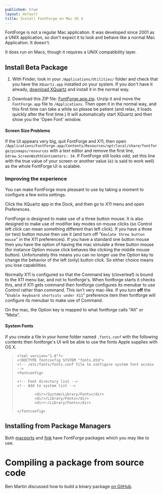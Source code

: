 ```yaml
---
published: true
layout: default
title: Install FontForge on Mac OS X
---
```


FontForge is not a regular Mac application. It was developed since 2001 as a UNIX application, so don't expect it to look and behave like a normal Mac
Application. It doesn't. 

It does run on Macs, though it requires a UNIX compatibility layer. 

Install Beta Package
---------------

1. With Finder, look in your `/Applications/Utilities/` folder and check that 
you have the `XQuartz.app` installed on your system. If you don't have it already, [download XQuartz](http://xquartz.macosforge.org) and install it in the normal way.

2. Download this ZIP file: [FontForge.app.zip](http://fuuko.libferris.com/osx/packages/v21/FontForge.app.zip). Unzip it and move the `FontForge.app` file to `/Applications`. Then open it in the normal way, and this first time can take a while so please be patient (and relax, it loads quickly after the first time.) It will automatically start XQuartz and then show you the 'Open Font' window.

#### Screen Size Problems

If the UI appears very big, quit FontForge and X11, then open `/Applications/FontForge.app/Contents/Resources/opt/local/share/fontforge/pixmaps/resources` with a text editor and remove the first line, `Gdraw.ScreenWidthCentimeters: 34`. If FontForge still looks odd, set this line with the true value of your screen or another value (`42` is said to work well) as the whole FontForge UI is scalable.

### Improving the experience

You can make FontForge more pleasant to use by taking a moment to configure a few extra settings.

Click the XQuartz app in the Dock, and then go to X11 menu and open Preferences.

FontForge is designed to make use of a three button mouse. It is also
designed to make use of modifier key modes on mouse clicks (so Control
left click can mean something different than left click). If you have a
three (or two) button mouse then use it (and turn off
"`Emulate three button   mouse`" in the X11 preferences). If you have a
standard one button mouse then you have the option of having the mac
simulate a three button mouse (for instance Option mouse click behaves
like clicking the middle mouse button). Unfortunately this means you can
no longer use the Option key to change the behavior of the left (only)
button click. So either choice means you lose capabilities.

Normally X11 is configured so that the Command key (cloverleaf) is bound
to the X11 menu bar, and not to fontforge's. When fontforge starts it
checks this, and if X11 gets command then fontforge configures its
menubar to use Control rather than command. This isn't very mac-like. If
you turn **off** the "`Enable keyboard shortcuts under X11`" preference
item then fontforge will configure its menubar to make use of Command.

On the mac, the Option key is mapped to what fontforge calls "Alt" or
"Meta".

#### System Fonts

If you create a file in your home folder named `.fonts.conf` with the
following contents then fontforge's UI will be able to use the fonts 
Apple supplies with OS X.

>     <?xml version="1.0"?>
>     <!DOCTYPE fontconfig SYSTEM "fonts.dtd">
>     <!-- /etc/fonts/fonts.conf file to configure system font access -->
>     <fontconfig>
>
>     <!-- Font directory list -->
>     <!-- Add to system list -->
>
>             <dir>/System/Library/Fonts</dir>
>             <dir>/Library/Fonts</dir>
>             <dir>~/Library/Fonts</dir>
>
>     </fontconfig>

## Installing from Package Managers

Both
[macports](http://www.macports.org/) and
[fink](http://www.finkproject.org/) have FontForge packages
which you may like to use.

# Compiling a package from source code

Ben Martin discussed how to build a binary package [on GitHub](https://github.com/fontforge/fontforge/issues/102#issuecomment-12314099).
